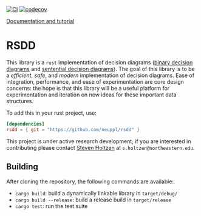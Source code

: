 [![CI](https://github.com/neuppl/rsdd/actions/workflows/ci.yml/badge.svg)](https://github.com/neuppl/rsdd/actions/workflows/ci.yml)
[![codecov](https://codecov.io/gh/neuppl/rsdd/branch/main/graph/badge.svg?token=ZPA9C38VPT)](https://codecov.io/gh/neuppl/rsdd)

[Documentation and tutorial](https://neuppl.github.io/rsdd-docs/)

# RSDD

This library is a  `rust` implementation of decision diagrams ([binary decision
diagrams](https://en.wikipedia.org/wiki/Binary_decision_diagram) and [sentential
decision diagrams](http://reasoning.cs.ucla.edu/sdd/)). The goal of this library
is to be a *efficient*, *safe*, and *modern* implementation of decision
diagrams.  Ease of integration, performance, and ease of experimentation are
core design concerns: the hope is that this library will be a useful
platform for experimentation and iteration on new ideas for these important
data structures.

To add this in your rust project, use:

```toml
[dependencies]
rsdd = { git = "https://github.com/neuppl/rsdd" }
```

This project is under active research development; if you are interested in
contributing please contact [Steven Holtzen](https://www.khoury.northeastern.edu/home/sholtzen/)
at `s.holtzen@northeastern.edu`.

## Building

After cloning the repository, the following commands are available:

* `cargo build`: build a dynamically linkable library in `target/debug/`
* `cargo build --release`: build a release build in `target/release`
* `cargo test`: run the test suite
